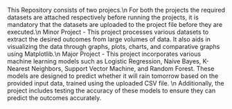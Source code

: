 This Repository consists of two projecs.\n 
For both the projects the required datasets are attached respectively before running the projects, it is mandatory that the datasets are uploaded to the project file before they are executed.\n
Minor Project - This project processes various datasets to extract the desired outcomes from large volumes of data. It also aids in visualizing the data through graphs, plots, charts, and comparative graphs using Matplotlib.\n
Major Project - This project incorporates various machine learning models such as Logistic Regression, Naive Bayes, K-Nearest Neighbors, Support Vector Machine, and Random Forest. These models are designed to predict whether it will rain tomorrow based on the provided input data, trained using the uploaded CSV file. \n
Additionally, the project includes testing the accuracy of these models to ensure they can predict the outcomes accurately.

